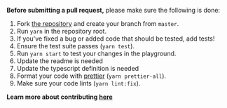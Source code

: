 **Before submitting a pull request,** please make sure the following is done:

1. Fork [the repository](https://github.com/shivanshBTW/material-react-toastify) and create your branch from `master`.
2. Run `yarn` in the repository root.
3. If you've fixed a bug or added code that should be tested, add tests!
4. Ensure the test suite passes (`yarn test`).
5. Run `yarn start` to test your changes in the playground.
6. Update the readme is needed
7. Update the typescript definition is needed
8. Format your code with [prettier](https://github.com/prettier/prettier) (`yarn prettier-all`).
9. Make sure your code lints (`yarn lint:fix`).

**Learn more about contributing [here](https://github.com/shivanshBTW/material-react-toastify/blob/master/CONTRIBUTING.md)** 